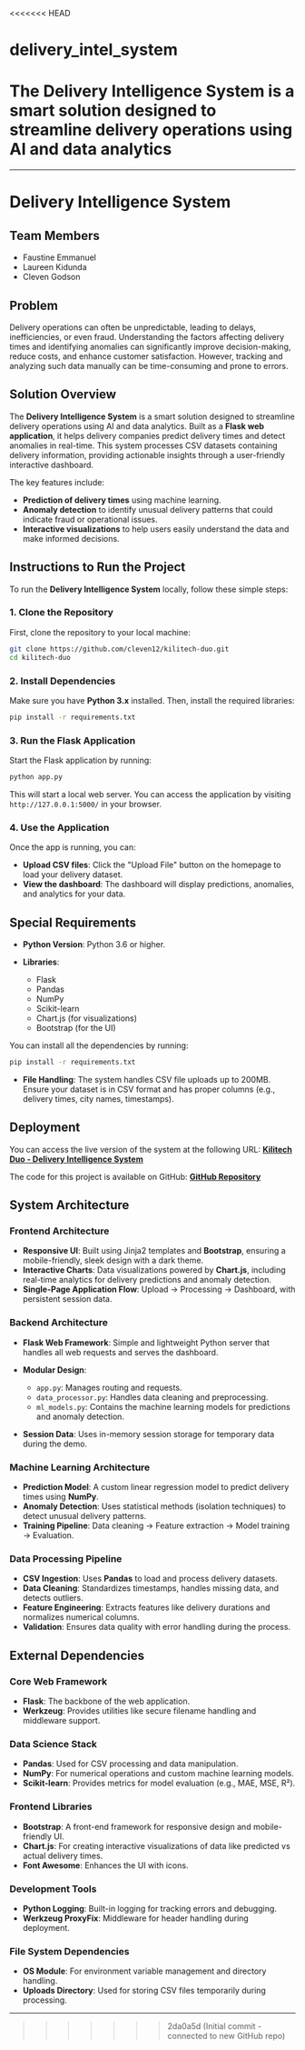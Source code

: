 <<<<<<< HEAD
# delivery_intel_system
The Delivery Intelligence System is a smart solution designed to streamline delivery operations using AI and data analytics
=======

---

# Delivery Intelligence System

## Team Members

* Faustine Emmanuel
* Laureen Kidunda
* Cleven Godson

## Problem

Delivery operations can often be unpredictable, leading to delays, inefficiencies, or even fraud. Understanding the factors affecting delivery times and identifying anomalies can significantly improve decision-making, reduce costs, and enhance customer satisfaction. However, tracking and analyzing such data manually can be time-consuming and prone to errors.

## Solution Overview

The **Delivery Intelligence System** is a smart solution designed to streamline delivery operations using AI and data analytics. Built as a **Flask web application**, it helps delivery companies predict delivery times and detect anomalies in real-time. This system processes CSV datasets containing delivery information, providing actionable insights through a user-friendly interactive dashboard.

The key features include:

* **Prediction of delivery times** using machine learning.
* **Anomaly detection** to identify unusual delivery patterns that could indicate fraud or operational issues.
* **Interactive visualizations** to help users easily understand the data and make informed decisions.

## Instructions to Run the Project

To run the **Delivery Intelligence System** locally, follow these simple steps:

### 1. Clone the Repository

First, clone the repository to your local machine:

```bash
git clone https://github.com/cleven12/kilitech-duo.git
cd kilitech-duo
````

### 2. Install Dependencies

Make sure you have **Python 3.x** installed. Then, install the required libraries:

```bash
pip install -r requirements.txt
```

### 3. Run the Flask Application

Start the Flask application by running:

```bash
python app.py
```

This will start a local web server. You can access the application by visiting `http://127.0.0.1:5000/` in your browser.

### 4. Use the Application

Once the app is running, you can:

* **Upload CSV files**: Click the "Upload File" button on the homepage to load your delivery dataset.
* **View the dashboard**: The dashboard will display predictions, anomalies, and analytics for your data.

## Special Requirements

* **Python Version**: Python 3.6 or higher.
* **Libraries**:

  * Flask
  * Pandas
  * NumPy
  * Scikit-learn
  * Chart.js (for visualizations)
  * Bootstrap (for the UI)

You can install all the dependencies by running:

```bash
pip install -r requirements.txt
```

* **File Handling**: The system handles CSV file uploads up to 200MB. Ensure your dataset is in CSV format and has proper columns (e.g., delivery times, city names, timestamps).

## Deployment

You can access the live version of the system at the following URL:
**[Kilitech Duo - Delivery Intelligence System](https://kilitechduo.pythonanywhere.com)**

The code for this project is available on GitHub:
**[GitHub Repository](https://github.com/cleven12/kilitech-duo)**

## System Architecture

### Frontend Architecture

* **Responsive UI**: Built using Jinja2 templates and **Bootstrap**, ensuring a mobile-friendly, sleek design with a dark theme.
* **Interactive Charts**: Data visualizations powered by **Chart.js**, including real-time analytics for delivery predictions and anomaly detection.
* **Single-Page Application Flow**: Upload → Processing → Dashboard, with persistent session data.

### Backend Architecture

* **Flask Web Framework**: Simple and lightweight Python server that handles all web requests and serves the dashboard.

* **Modular Design**:

  * `app.py`: Manages routing and requests.
  * `data_processor.py`: Handles data cleaning and preprocessing.
  * `ml_models.py`: Contains the machine learning models for predictions and anomaly detection.

* **Session Data**: Uses in-memory session storage for temporary data during the demo.

### Machine Learning Architecture

* **Prediction Model**: A custom linear regression model to predict delivery times using **NumPy**.
* **Anomaly Detection**: Uses statistical methods (isolation techniques) to detect unusual delivery patterns.
* **Training Pipeline**: Data cleaning → Feature extraction → Model training → Evaluation.

### Data Processing Pipeline

* **CSV Ingestion**: Uses **Pandas** to load and process delivery datasets.
* **Data Cleaning**: Standardizes timestamps, handles missing data, and detects outliers.
* **Feature Engineering**: Extracts features like delivery durations and normalizes numerical columns.
* **Validation**: Ensures data quality with error handling during the process.

## External Dependencies

### Core Web Framework

* **Flask**: The backbone of the web application.
* **Werkzeug**: Provides utilities like secure filename handling and middleware support.

### Data Science Stack

* **Pandas**: Used for CSV processing and data manipulation.
* **NumPy**: For numerical operations and custom machine learning models.
* **Scikit-learn**: Provides metrics for model evaluation (e.g., MAE, MSE, R²).

### Frontend Libraries

* **Bootstrap**: A front-end framework for responsive design and mobile-friendly UI.
* **Chart.js**: For creating interactive visualizations of data like predicted vs actual delivery times.
* **Font Awesome**: Enhances the UI with icons.

### Development Tools

* **Python Logging**: Built-in logging for tracking errors and debugging.
* **Werkzeug ProxyFix**: Middleware for header handling during deployment.

### File System Dependencies

* **OS Module**: For environment variable management and directory handling.
* **Uploads Directory**: Used for storing CSV files temporarily during processing.

---
>>>>>>> 2da0a5d (Initial commit - connected to new GitHub repo)
